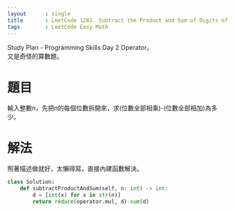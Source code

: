 ```yaml
---
layout      : single
title       : LeetCode 1281. Subtract the Product and Sum of Digits of an Integer
tags 		: LeetCode Easy Math
---
```

Study Plan - Programming Skills Day 2 Operator。  
又是奇怪的算數題。

# 題目
輸入整數n，先把n的每個位數拆開來，求(位數全部相乘)-(位數全部相加)為多少。

# 解法
照著描述做就好，太懶得寫，直接內建函數解決。

```python
class Solution:
    def subtractProductAndSum(self, n: int) -> int:
        d = [int(x) for x in str(n)]
        return reduce(operator.mul, d)-sum(d)

```
